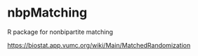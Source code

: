 # nbpMatching
R package for nonbipartite matching

https://biostat.app.vumc.org/wiki/Main/MatchedRandomization
